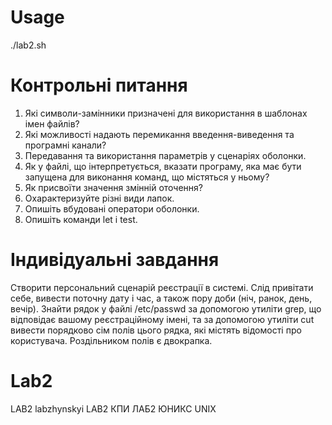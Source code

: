 # Usage
./lab2.sh

# Контрольні питання
1. Які символи-замінники призначені для використання в шаблонах імен файлів?
2. Які можливості надають перемикання введення-виведення та програмні канали?
3. Передавання та використання параметрів у сценаріях оболонки.
4. Як у файлі, що інтерпретується, вказати програму, яка має бути запущена для виконання команд, що містяться у ньому?
5. Як присвоїти значення змінній оточення?
6. Охарактеризуйте різні види лапок.
7. Опишіть вбудовані оператори оболонки.
8. Опишіть команди let і test.



# Індивідуальні завдання
Створити персональний сценарій реєстрації в системі. Слід привітати себе, вивести поточну дату і час, а також пору доби (ніч, ранок, день, вечір). Знайти рядок у файлі /etc/passwd за допомогою утиліти grep, що відповідає вашому реєстраційному імені, та за допомогою утиліти cut вивести порядково сім полів цього рядка, які містять відомості про користувача. Роздільником полів є двокрапка.

# Lab2
LAB2 labzhynskyi LAB2 КПИ ЛАБ2 ЮНИКС UNIX 
